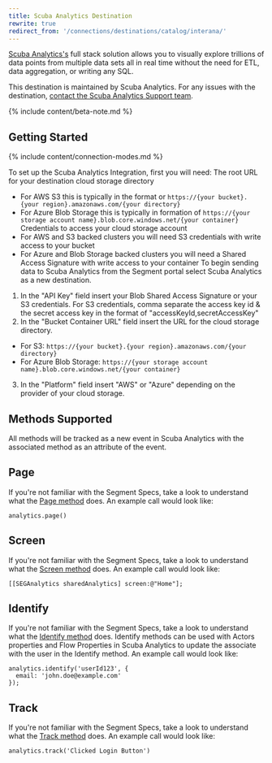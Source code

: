 ```yaml
---
title: Scuba Analytics Destination
rewrite: true
redirect_from: '/connections/destinations/catalog/interana/'
---
```

[Scuba Analytics's](https://www.interana.com/segment/?utm_source=segmentio&utm_medium=docs&utm_campaign=partners) full stack solution allows you to visually explore trillions of data points from multiple data sets all in real time without the need for ETL, data aggregation, or writing any SQL.

This destination is maintained by Scuba Analytics. For any issues with the destination, [contact the Scuba Analytics Support team](mailto:support@interana.com).

{% include content/beta-note.md %}

## Getting Started

{% include content/connection-modes.md %}

To set up the Scuba Analytics Integration, first you will need:
The root URL for your destination cloud storage directory
* For AWS S3 this is typically in the format or ``https://{your bucket}.{your region}.amazonaws.com/{your directory}``
* For Azure Blob Storage this is typically in formation of ``https://{your storage account name}.blob.core.windows.net/{your container}``
Credentials to access your cloud storage account
* For AWS and S3 backed clusters you will need S3 credentials with write access to your bucket
* For Azure and Blob Storage backed clusters you will need a Shared Access Signature with write access to your container
To begin sending data to Scuba Analytics from the Segment portal select Scuba Analytics as a new destination.
1. In the "API Key" field insert your Blob Shared Access Signature or your S3 credentials.  For S3 credentials, comma separate the access key id & the secret access key in the format of "accessKeyId,secretAccessKey"
2. In the "Bucket Container URL" field insert the URL for the cloud storage directory.
* For S3: ``https://{your bucket}.{your region}.amazonaws.com/{your directory}``
* For Azure Blob Storage: ``https://{your storage account name}.blob.core.windows.net/{your container}``
3. In the "Platform" field insert "AWS" or "Azure" depending on the provider of your cloud storage.


## Methods Supported
All methods will be tracked as a new event in Scuba Analytics with the associated method as an attribute of the event.

## Page

If you're not familiar with the Segment Specs, take a look to understand what the [Page method](/docs/connections/spec/page/) does. An example call would look like:

```
analytics.page()
```

## Screen

If you're not familiar with the Segment Specs, take a look to understand what the [Screen method](/docs/connections/spec/screen/) does. An example call would look like:

```
[[SEGAnalytics sharedAnalytics] screen:@"Home"];
```

## Identify

If you're not familiar with the Segment Specs, take a look to understand what the [Identify method](/docs/connections/spec/identify/) does. Identify methods can be used with Actors properties and Flow Properties in Scuba Analytics to update the associate with the user in the Identify method. An example call would look like:

```
analytics.identify('userId123', {
  email: 'john.doe@example.com'
});
```

## Track

If you're not familiar with the Segment Specs, take a look to understand what the [Track method](/docs/connections/spec/track/) does. An example call would look like:

```
analytics.track('Clicked Login Button')
```
